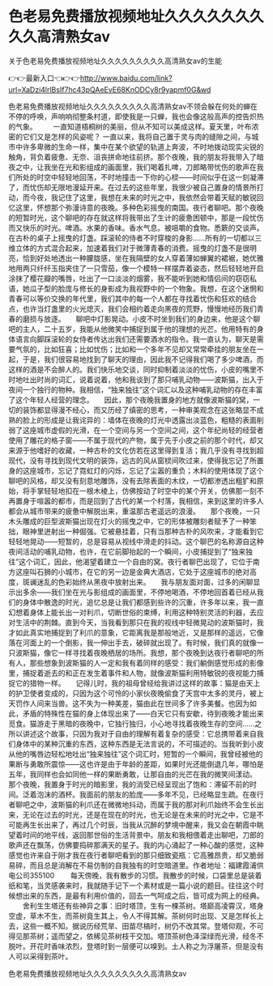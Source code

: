 # 色老易免费播放视频地址久久久久久久久久久高清熟女av
关于色老易免费播放视频地址久久久久久久久久久高清熟女av的生能

👉👉最新入口👈👉👉http://www.baidu.com/link?url=XaDzi4lrlBsIf7hc43pQAeEvE68KnODCy8r9yapmf0G&wd

色老易免费播放视频地址久久久久久久久久久高清熟女av不领会躲在何处的蝉在不停的呼唤，声响响彻整条村道，即使我是一只蝉，我也会像这般高声的控告炽热的气象。
　　一直知道梧桐树的美丽，但从不知可以美成这样。夏天里，叶布浓密的它们又是怎样的风姿呢？
一直以来，我将自己置于灵与肉的缝隙之间，与城市中许多卑微的生命一样，集中在某个欲望的轨道上奔波，不时地拨动现实尖锐的触角，背负着疲惫、无奈、沮丧拼命地往前挤。那个夜晚，我的朋友将我带入了暗夜之中，让我坐在光和影组成的画面里，我们喝着扎啤，刀郎略带忧伤的歌声在我们所处的时空中轻轻地回荡，不时地撞击一下你的心棂——时间似乎在这一刻凝滞了，而忧伤却无限地漫延开来。在过去的这些年里，我很少被自己置身的情景所打动，而今夜，我记住了这里，我想在未来的时光之中，我依然会带着天赋的敏锐回忆这里，怀想那个弥漫诗意的夜晚。多种色彩摇曳的南国。夜行者聊吧。那个夜晚的短暂时光，这个聊吧的存在就这样将我带出了生计的疲惫困顿中，那是一段忧伤而又快乐的时光。啤酒。水果的香味。香水气息。被咀嚼的食物。悉簌的交谈声。在古朴的桌子上摇曳的灯盏。踩滚轮的侍者不时穿梭的身影……所有的一切都以三维立体的方式混合起来，加速着我们对于微薄青春的消费。摇曳的灯盏不是很明亮，恰到好处地透出一种朦胧感，坐在我隔壁的女人穿着薄如蝉翼的裙裾，她优雅地用两只纤纤玉指夹住了一只雪茄，像一个模特一样摆弄着姿态，然后轻轻地开启涂抹了樱花瓣的嘴唇，吐出了一口淡淡的烟雾，我不能听到她和情侣间的窃窃私语，她瓜子型的脸庞与修长的身影成为我视野中的一个物象。我想，在这个迷惘和青春可以等价交换的年代里，我们其中的每一个人都在寻找着忧伤和狂欢的结合点，也许当灯盏里的火光熄灭，我们会相约着走向黑夜的荒野，慢慢地经历我们青春的磨损与放逐。　　聊吧中灯影晃动。小皮不时坐到我们的身边来，他是这个聊吧的主人，二十五岁，我能从他微笑中捕捉到属于他的理想的光芒。他用特有的身体语言向脚踩滚轮的女侍者传达出我们还需要酒水的指令。我一直认为，聊天是需要气氛的，比如狂喜；比如忧伤；比如和一个多年不见却又常常牵挂的朋友坐在一起，于是，我们很容易地找到了聊天的理由，因此我不记得我们喝了多少啤酒，而这样的酒是不会醉人的。我们快乐地交谈，同时抑制着淡淡的忧伤，小皮的嘴里不时地吐出时尚的词汇，说着说着，他和我谈到了那只哺乳动物——波斯猫，出入于夜间一个独行的物种。我相信，“独来独往”这个词汇以及这种哺乳动物的存在丰富了这个年轻人经营的理念。　　因此，那个夜晚我置身的地方就像波斯猫的窝，一切的装饰都显得漫不经心，而又历经了缜密的思考，一种审美观念在这张略显不成熟的脸上的形成是让我诧异的：墙体在夜晚的灯光中透露出淡蓝色，粗糙的表面削弱了这座城市虚假的光滑，在一个空间与另一个空间之间，这个年纪尚轻的经营者使用了雕花的格子窗——不属于现代的产物，属于先于小皮之前的那个时代，却又来源于他嗜好的收藏，一种古朴的文化仿若在这里得到复活；我几乎没有寻找到超现代，没有寻找到现代文明的装饰，远古的风从窗棂间吹过来，使得我忘记了所置身的这座城市，忘记了霓虹灯的闪烁，忘记了尘嚣的重负；木料的使用体现了这个聊吧的风格，却又没有刻意地雕饰，没有去除表面的木纹，一切都渗透出粗犷和原始，将手掌轻轻地扣在一根木棱上，仿佛按动了时空中的某个开关，仿佛那一刻不再置身于喧嚣的都市，而是回到了古代的某一个村落，我相信，来到这里的许多人都会从城市带来的疲惫中解脱出来，重温那古老遥远的浪漫。　　那个夜晚，一只木头雕成的巨型波斯猫出现在灯火的摇曳之中，它的形体被雕刻者赋予了一种笨拙，眼神里迸射出一种倔强。它被悬挂着，只有当那种古朴的风吹来，才能看到它轻轻地晃动——短暂的，总是容易从视线中滑走的抖动。这个聊巴的名称源自这种夜间活动的哺乳动物，也许，在它前脚抬起的一个瞬间，小皮捕捉到了“独来独往”这个词汇，因此，他渴望着建立一个自由的窝。夜行者聊巴出现了，它位于南方这座叫石狮的小城市，在它的另一边是金典大酒店，它处于这座城市的绝对高度，斑谰迷乱的色彩始终从黑夜中放射出来。　　我与朋友面对面，过多的闲聊显示出多余——我们坐在光与影组成的画面里，不停地喝酒，不停地回首着已经从我们的身体中散逸的时光，追忆总是让我们都感到些许的沉重，许多年以来，我一直幻想着身体上能长出一对利爪，切断世俗的束缚，利用这种特别灵活的利器，去应对生活中的荆棘。直到今天，当我看到那只在我的视线中轻微晃动的波斯猫时，我才如此真实地捕捉到了利爪的意象，它距离我是那般地近，又是那样的遥远，它像落在河面上的一个倒影，我一伸出手去，破碎就出现了。有时候，我们真的就像一只波斯猫，像它一样寻找着夜晚栖居的场所。我想，那个夜晚到达夜行者聊吧的所有人，那些想象到波斯猫的人一定和我有着同样的感受：我们躺倒感觉形成的影像里，捕捉着逝去的和正在发生着事件和人物，就像波斯猫利用特敏锐的夜视能力捕捉它的猎物一样。　　记得儿时，我的祖母曾经给我讲过这样的故事：猫是由天上的护卫使者变成的，只因为这个可怜的小家伙夜晚偷食了天宫中太多的灵丹，被上天罚作人间来当兽。这不失为一种美差，猫由此在世间多了许多美餐。也因为如此，矛盾的特殊性在猫的身上体现出来了——白天它只有安歇，待到夜晚才能出来觅食。猫游走于黑暗的夜晚中，它独行独归，小心地寻找着夜晚生存的空间……之所以讲述这个故事，只因为我对于自由的理解有着复杂的感受：它总携带着来自我们身体中的某种沉重的东西，这种东西是无法言说的，不可描述的。当我听到小皮从他的嘴唇边轻松地吐出“独来独往”这个词汇时，短暂的一个瞬间，我曾经被他的果断与勇敢所震惊——这也许是由于年龄的差距，如果时光还能倒退几年，哪怕是五年，我同样也会如同他一样的果断勇敢，让那自由的光芒在我的微笑间漾动。　　那个夜晚，我置身于时光的暗影里，我的消受已经呈现出了饱和：滞留不前的时间。泛着泡沫的酒杯。我面前的朋友的脸庞——多年不见，已经略显生疏。在夜行者聊吧之中，波斯猫的利爪还在微微地抖动，而属于我的那对利爪始终不会生长出来，无论在过去的时光，还是在现在的时光，也无论是在未来的时光之中，它是不可能再生长出来了，再过几个时辰，当我从沉醉的梦境中醒来，我又会在朝霞中眺望着时间的地平线，返回那世俗的生活背景中。朋友和我相偎着走出聊吧，刀郎的歌声还在飘荡，仿佛要捣碎那满天的星子。我的内心涌起了一种心酸的感觉，这种感觉也许来自于刚才我在夜行者聊吧看到的那只细致瓷瓶：它高雅昂贵，却又脆弱易碎，而且总是消解在不易仿制的自我独有的时空暗道里。作者地址：福建霞浦供电公司355100
　　每天傍晚，我有散步的习惯。我散步的时候，口袋里总是装着纸和笔，当灵感袭来时，我就随手记下一个素材或是一篇小说的题目。往往这个时候想出来的东西，是最有利用价值的，回去一气呵成之后，皆可成为网上的经典。
　　舍利生生塔还有些神异之事：旧时塔顶，生有一棵茶树。塔巅高凌霄汉，塔身空虚，草木不生，而茶树竟生其上，令人不得其解。茶树何时出现、又是怎样长上去，这些一概不知。据说历经荒旱、田苗尽槁时，树仍不改其常。登塔仰观，不可得见那茶树；遥而望之，依稀见茶树枝干交加。塔顶茶树色泽深绿而光滑，经冬不脱叶。开花时香味浓烈，登塔时到一层便可以嗅到。土人称之为浮屠茶，但是没有人可以采得到茶叶。

色老易免费播放视频地址久久久久久久久久久高清熟女av
